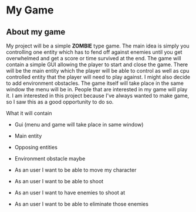 # My Game

## About my game

My project will be a simple **ZOMBIE** type game. The main idea is simply you controlling one entity which
has to fend off against enemies until you get overwhelmed and get a score or time survived at the end. The game will
contain a simple GUI allowing the player to start and close the game. There will be the main entity which the player
will be able to control as well as cpu controlled entity that the player will need to play against. I might also decide
to add environment obstacles. The game itself will take place in the same window the menu will be in. People that are
interested in my game will play it. I am interested in this project because I've always wanted to make game, so I saw
this as a good opportunity to do so.

What it will contain
- Gui (menu and game will take place in same window)
- Main entity
- Opposing entities
- Environment obstacle maybe


- As an user I want to be able to move my character 
- As an user I want to be able to shoot
- As an user I want to have enemies to shoot at
- As an user I want to be able to eliminate those enemies
